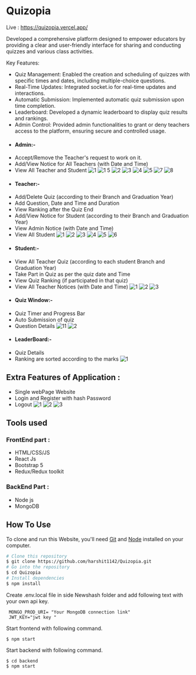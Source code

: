 # Quizopia

Live : https://quizopia.vercel.app/

Developed a comprehensive platform designed to empower educators by providing a clear and user-friendly interface for sharing and conducting quizzes and various class activities.

Key Features:

- Quiz Management: Enabled the creation and scheduling of quizzes with specific times and dates, including multiple-choice questions.
- Real-Time Updates: Integrated socket.io for real-time updates and interactions.
- Automatic Submission: Implemented automatic quiz submission upon time completion.
- Leaderboard: Developed a dynamic leaderboard to display quiz results and rankings.
- Admin Control: Provided admin functionalities to grant or deny teachers access to the platform, ensuring secure and controlled usage.


 * <h4>Admin:-</h1>
- Accept/Remove the Teacher's request to work on it.
- Add/View Notice for All Teachers (with Date and Time)
- View All Teacher and Student
![1](https://github.com/harshit1142/Quizopia/assets/112557145/47bd405c-a4bd-493d-b266-9d69ea07de72)
![1 5](https://github.com/harshit1142/Quizopia/assets/112557145/bfdc0920-c350-4cb0-9dc9-efa562addec3)
![2](https://github.com/harshit1142/Quizopia/assets/112557145/67044447-fd46-4572-b391-3f04d32972f1)
![3](https://github.com/harshit1142/Quizopia/assets/112557145/5f761989-34db-47ea-a71c-8fb9d1027df4)
![4](https://github.com/harshit1142/Quizopia/assets/112557145/ff97f8ab-4d95-4a99-8a26-b6cd827bf94a)
![5](https://github.com/harshit1142/Quizopia/assets/112557145/b141c216-bf75-49b1-94af-149526c2dc10)
![7](https://github.com/harshit1142/Quizopia/assets/112557145/71401f05-9eb5-4f60-b0c9-b6682c551e15)
![8](https://github.com/harshit1142/Quizopia/assets/112557145/d14aab55-0107-4cf2-bb29-660c8ec425db)


* <h4>Teacher:-</h1>
- Add/Delete Quiz (according to their Branch and Graduation Year)
- Add Question, Date and Time and Duration
- View Ranking after the Quiz End
- Add/View Notice for Student (according to their Branch and Graduation Year)
- View Admin Notice (with Date and Time)
- View All Student
![1](https://github.com/harshit1142/Quizopia/assets/112557145/1c62b80d-2e51-4738-94fd-8a8ecc188f84)
![2](https://github.com/harshit1142/Quizopia/assets/112557145/3815509b-c0a6-489b-b3f9-9216fb4ba50a)
![3](https://github.com/harshit1142/Quizopia/assets/112557145/f622182e-40ad-42ea-9517-df2f9c100231)
![4](https://github.com/harshit1142/Quizopia/assets/112557145/c67d5161-c40e-43b3-9ac4-8d2b601eaa4b)
![5](https://github.com/harshit1142/Quizopia/assets/112557145/a4b63650-4979-47bf-bf2c-3096e0c55531)
![6](https://github.com/harshit1142/Quizopia/assets/112557145/1ad66383-860c-43e1-8c95-2c533645037f)



* <h4>Student:-</h1>
- View All Teacher Quiz  (according to each student Branch and Graduation Year)
- Take Part in Quiz as per the quiz date and Time
- View Quiz Ranking (if participated in that quiz)
- View All Teacher Notices (with Date and Time)
![1](https://github.com/harshit1142/Quizopia/assets/112557145/b2bdb90e-9a86-4016-8e97-2042c5848a98)
![2](https://github.com/harshit1142/Quizopia/assets/112557145/e22ce1fc-bf31-4f48-a21d-3be6935c6ec5)
![3](https://github.com/harshit1142/Quizopia/assets/112557145/8ad3b47c-8ed3-4100-8ace-6252be871c8c)

* <h4>Quiz Window:-</h1>
- Quiz Timer and Progress Bar
- Auto Submission of quiz
- Question Details 
![11](https://github.com/harshit1142/Quizopia/assets/112557145/7635425e-8fba-44a8-9db5-19923308ae0d)
![2](https://github.com/harshit1142/Quizopia/assets/112557145/4d545b01-fac4-4ba8-aa47-25d61277b6d4)


* <h4>LeaderBoard:-</h1>
- Quiz Details
- Ranking are sorted according to the marks 
![1](https://github.com/harshit1142/Quizopia/assets/112557145/83f9765c-8122-4b12-9eff-8f1d1f0583ee)



## Extra Features of Application :
- Single webPage Website
- Login and Register with hash Password
- Logout
![1](https://github.com/harshit1142/Quizopia/assets/112557145/e8613587-76f2-4139-9ae5-16b880ac18c4)
![2](https://github.com/harshit1142/Quizopia/assets/112557145/329837e4-a21c-4855-8ef7-e2d4144359a3)
![3](https://github.com/harshit1142/Quizopia/assets/112557145/4243fa73-c1ba-4e32-aaee-2a1218157e0c)


## Tools used 
### FrontEnd part :
- HTML/CSS/JS
- React Js
- Bootstrap 5
- Redux/Redux toolkit

### BackEnd Part :
- Node js
- MongoDB


## How To Use

To clone and run this Website, you'll need [Git](https://git-scm.com) and [Node](https://nodejs.org/en/download/) installed on your computer.

```bash
# Clone this repository
$ git clone https://github.com/harshit1142/Quizopia.git
# Go into the repository
$ cd Quizopia
# Install dependencies
$ npm install
```

Create .env.local file in side Newshash folder and add following text with your own api key.
```
 MONGO_PROD_URI= "Your MongoDB connection link"
 JWT_KEY="jwt key "
```
Start frontend with following command.
```
$ npm start
```
Start backend with following command.
```
$ cd backend
$ npm start
```
